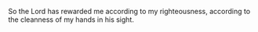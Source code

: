 So the Lord has rewarded me according to my righteousness, according to the cleanness of my hands in his sight.
